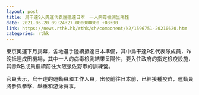 ```yaml
---
layout: post
title: 烏干達9人奧運代表團抵達日本　一人病毒檢測呈陽性
date: 2021-06-20 09:24:27.000000000 +08:00
link: https://news.rthk.hk/rthk/ch/component/k2/1596751-20210620.htm
categories: rthk
---
```


東京奧運下月揭幕，各地選手陸續抵達日本準備，其中烏干達9名代表隊成員，昨晚抵達成田機場，其中一人的病毒檢測結果呈陽性，要入住政府的指定檢疫設施，其餘8名成員繼續前往大阪泉佐野市的訓練營。

官員表示，烏干達的運動員和工作人員，出發前往日本前，已經接種疫苗，運動員將參與拳擊、舉重和游泳賽事。
